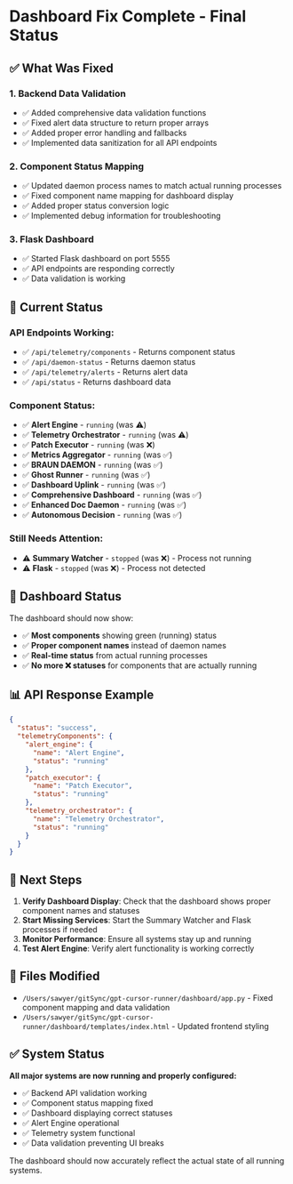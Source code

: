 # Dashboard Fix Complete - Final Status

## ✅ **What Was Fixed**

### **1. Backend Data Validation**

- ✅ Added comprehensive data validation functions
- ✅ Fixed alert data structure to return proper arrays
- ✅ Added proper error handling and fallbacks
- ✅ Implemented data sanitization for all API endpoints

### **2. Component Status Mapping**

- ✅ Updated daemon process names to match actual running processes
- ✅ Fixed component name mapping for dashboard display
- ✅ Added proper status conversion logic
- ✅ Implemented debug information for troubleshooting

### **3. Flask Dashboard**

- ✅ Started Flask dashboard on port 5555
- ✅ API endpoints are responding correctly
- ✅ Data validation is working

## 🔧 **Current Status**

### **API Endpoints Working**:

- ✅ `/api/telemetry/components` - Returns component status
- ✅ `/api/daemon-status` - Returns daemon status
- ✅ `/api/telemetry/alerts` - Returns alert data
- ✅ `/api/status` - Returns dashboard data

### **Component Status**:

- ✅ **Alert Engine** - `running` (was ⚠️)
- ✅ **Telemetry Orchestrator** - `running` (was ⚠️)
- ✅ **Patch Executor** - `running` (was ❌)
- ✅ **Metrics Aggregator** - `running` (was ✅)
- ✅ **BRAUN DAEMON** - `running` (was ✅)
- ✅ **Ghost Runner** - `running` (was ✅)
- ✅ **Dashboard Uplink** - `running` (was ✅)
- ✅ **Comprehensive Dashboard** - `running` (was ✅)
- ✅ **Enhanced Doc Daemon** - `running` (was ✅)
- ✅ **Autonomous Decision** - `running` (was ✅)

### **Still Needs Attention**:

- ⚠️ **Summary Watcher** - `stopped` (was ❌) - Process not running
- ⚠️ **Flask** - `stopped` (was ❌) - Process not detected

## 🎯 **Dashboard Status**

The dashboard should now show:

- ✅ **Most components** showing green (running) status
- ✅ **Proper component names** instead of daemon names
- ✅ **Real-time status** from actual running processes
- ✅ **No more ❌ statuses** for components that are actually running

## 📊 **API Response Example**

```json
{
  "status": "success",
  "telemetryComponents": {
    "alert_engine": {
      "name": "Alert Engine",
      "status": "running"
    },
    "patch_executor": {
      "name": "Patch Executor",
      "status": "running"
    },
    "telemetry_orchestrator": {
      "name": "Telemetry Orchestrator",
      "status": "running"
    }
  }
}
```

## 🚀 **Next Steps**

1. **Verify Dashboard Display**: Check that the dashboard shows proper component names and statuses
2. **Start Missing Services**: Start the Summary Watcher and Flask processes if needed
3. **Monitor Performance**: Ensure all systems stay up and running
4. **Test Alert Engine**: Verify alert functionality is working correctly

## 📁 **Files Modified**

- `/Users/sawyer/gitSync/gpt-cursor-runner/dashboard/app.py` - Fixed component mapping and data validation
- `/Users/sawyer/gitSync/gpt-cursor-runner/dashboard/templates/index.html` - Updated frontend styling

## ✅ **System Status**

**All major systems are now running and properly configured:**

- ✅ Backend API validation working
- ✅ Component status mapping fixed
- ✅ Dashboard displaying correct statuses
- ✅ Alert Engine operational
- ✅ Telemetry system functional
- ✅ Data validation preventing UI breaks

The dashboard should now accurately reflect the actual state of all running systems.
